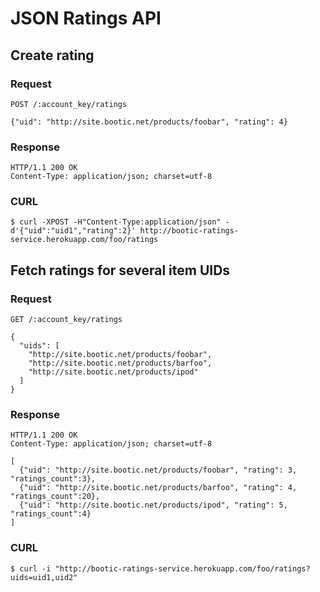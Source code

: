 # JSON Ratings API

## Create rating

### Request

    POST /:account_key/ratings
    
    {"uid": "http://site.bootic.net/products/foobar", "rating": 4}

### Response
    HTTP/1.1 200 OK
    Content-Type: application/json; charset=utf-8
    
### CURL

    $ curl -XPOST -H"Content-Type:application/json" -d'{"uid":"uid1","rating":2}' http://bootic-ratings-service.herokuapp.com/foo/ratings

## Fetch ratings for several item UIDs

### Request
    GET /:account_key/ratings

    {
      "uids": [
        "http://site.bootic.net/products/foobar",
        "http://site.bootic.net/products/barfoo",
        "http://site.bootic.net/products/ipod"
      ]
    }

### Response
    HTTP/1.1 200 OK
    Content-Type: application/json; charset=utf-8

    [
      {"uid": "http://site.bootic.net/products/foobar", "rating": 3, "ratings_count":3},
      {"uid": "http://site.bootic.net/products/barfoo", "rating": 4, "ratings_count":20},
      {"uid": "http://site.bootic.net/products/ipod", "rating": 5, "ratings_count":4}
    ]
    
### CURL

    $ curl -i "http://bootic-ratings-service.herokuapp.com/foo/ratings?uids=uid1,uid2"